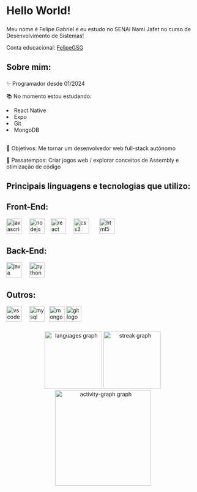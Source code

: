 <h1 align="left">Hello World!</h1>

###

<p align="left">Meu nome é Felipe Gabriel e eu estudo no SENAI Nami Jafet no curso de Desenvolvimento de Sistemas!</p>
Conta educacional: <a href="https://github.com/FelipeGSG">FelipeGSG</a>

<h2 align="left">Sobre mim:</h2>

###

<p align="left">✨ Programador desde 01/2024</p>
<p>📚 No momento estou estudando:</p>
  <li>React Native</li>
  <li>Expo</li>
  <li>Git</li>
  <li>MongoDB</li>
  <br>
<p>🎯 Objetivos: Me tornar um desenvolvedor web full-stack autônomo </p>
<p>🧩 Passatempos: Criar jogos web / explorar conceitos de Assembly e otimização de código </p>

###

<h2 align="left">Principais linguagens e tecnologias que utilizo:</h2>

###

<h2 align="left">Front-End:</h2>
<div align="left">
  <img src="https://cdn.jsdelivr.net/gh/devicons/devicon/icons/javascript/javascript-original.svg" height="40" alt="javascript logo"  />
  <img width="12" />
  <img src="https://cdn.jsdelivr.net/gh/devicons/devicon/icons/nodejs/nodejs-original.svg" height="40" alt="nodejs logo"  />&nbsp;&nbsp;&nbsp;
  <img src="https://cdn.jsdelivr.net/gh/devicons/devicon/icons/react/react-original.svg" height="40" alt="react logo"  />
  <img width="12" />
  <img src="https://cdn.jsdelivr.net/gh/devicons/devicon/icons/css3/css3-original.svg" height="40" alt="css3 logo"  />
  <img width="12" /> &nbsp;
  <img src="https://cdn.jsdelivr.net/gh/devicons/devicon/icons/html5/html5-original.svg" height="40" alt="html5 logo"  />
  <img width="12" />
</div>

###

<h2 align="left">Back-End:</h2>
<div align="left">
  <img src="https://cdn.jsdelivr.net/gh/devicons/devicon/icons/java/java-original.svg" height="40" alt="java logo"  />
  <img width="12" />
  <img src="https://cdn.jsdelivr.net/gh/devicons/devicon/icons/python/python-original.svg" height="40" alt="python logo"  />
  <img width="12" />
</div>

###
<h2 align="left">Outros:</h2>
<div align="left">
  <img src="https://cdn.jsdelivr.net/gh/devicons/devicon/icons/vscode/vscode-original.svg" height="40" alt="vscode logo"  />
  <img width="12" />
  <img src="https://cdn.jsdelivr.net/gh/devicons/devicon/icons/mysql/mysql-original.svg" height="40" alt="mysql logo"  /> &nbsp;
   <img src="https://cdn.jsdelivr.net/gh/devicons/devicon/icons/mongodb/mongodb-original.svg" height="40" alt="mongodb logo"  />
  <img src="https://cdn.jsdelivr.net/gh/devicons/devicon/icons/git/git-original.svg" height="40" alt="git logo"  />
</div>


###

<div align="center">
  <img src="https://github-readme-stats.vercel.app/api/top-langs?username=Felipe-Gabriel-Souza-Goncalves&locale=en&hide_title=false&layout=compact&card_width=320&langs_count=5&theme=dracula&hide_border=false&order=2" height="150" alt="languages graph"  />
  <img src="https://streak-stats.demolab.com?user=Felipe-Gabriel-Souza-Goncalves&locale=en&mode=daily&theme=dracula&hide_border=false&border_radius=5&order=3" height="150" alt="streak graph"  />
  <img src="https://github-readme-activity-graph.vercel.app/graph?username=Felipe-Gabriel-Souza-Goncalves&radius=16&theme=react&area=true&order=5&hide_border=true&hide_title=true" height="250" alt="activity-graph graph"  />
</div>

<!--
**Felipe-Gabriel-Souza-Goncalves/Felipe-Gabriel-Souza-Goncalves** is a ✨ _special_ ✨ repository because its `README.md` (this file) appears on your GitHub profile.

-->
